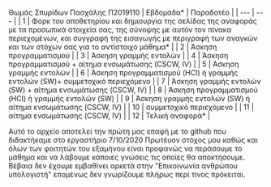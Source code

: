 Θωμάς Σπυρίδων Πασχάλης Π2019110
| Εβδομάδα* | Παραδοτέο |
| --- | --- |
| 1 | Φορκ του αποθετηρίου και δημιουργία της σελίδας της αναφοράς με τα προσωπικά στοιχεία σας, της σύνοψης με αυτόν τον πίνακα περιεχομένων, και συγγραφή της εισαγωγής με περιγραφή των αναγκών και των στόχων σας για το αντίστοιχο μάθημα* |
| 2 | Άσκηση προγραμματισμού |
| 3 | Άσκηση γραμμής εντολών |
| 4 | Άσκηση προγραμματισμού + αίτημα ενσωμάτωσης (CSCW, IV) |
| 5 | Άσκηση γραμμής εντολών |
| 6 | Άσκηση προγραμματισμού (HCI) ή γραμμής εντολών (SW)+ συμμετοχικό περιεχόμενο |
| 7 | Άσκηση γραμμής εντολών (SW) + αίτημα ενσωμάτωσης (CSCW, IV) |
| 8 | Άσκηση προγραμματισμού (HCI) ή γραμμής εντολών (SW) |
| 9 | Άσκηση γραμμής εντολών (SW) ή αίτημα ενσωμάτωσης (CSCW, IV) |
| 10 | συμμετοχικό περιεχόμενο |
| 11 | αίτημα ενσωμάτωσης (CSCW, IV) |
| 12 | Τελική αναφορά* |

Αυτό το αρχείο αποτελεί την πρώτη μας επαφή με το github που διδακτήκαμε στο εργαστήριο 7/10/2020
  Πρωτέυον στόχος μου καθώς και όλων των φοιτητών του εξαμήνου είναι προφανώς να περάσουμε το μάθημα και να λάβουμε κάποιες γνώσεις 
τις οποίες θα αποκτήσουμε. Βέβαια δεν έχουμε εμβαθίνει αρκετά στην "Επικοινωνία ανθρώπου υπολογιστή" επομένως δεν γνωρίζουμε πλήρως 
περί τίνος πρόκειται.
